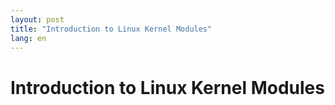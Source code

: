 ```yaml
---
layout: post
title: "Introduction to Linux Kernel Modules"
lang: en
---
```



# Introduction to Linux Kernel Modules